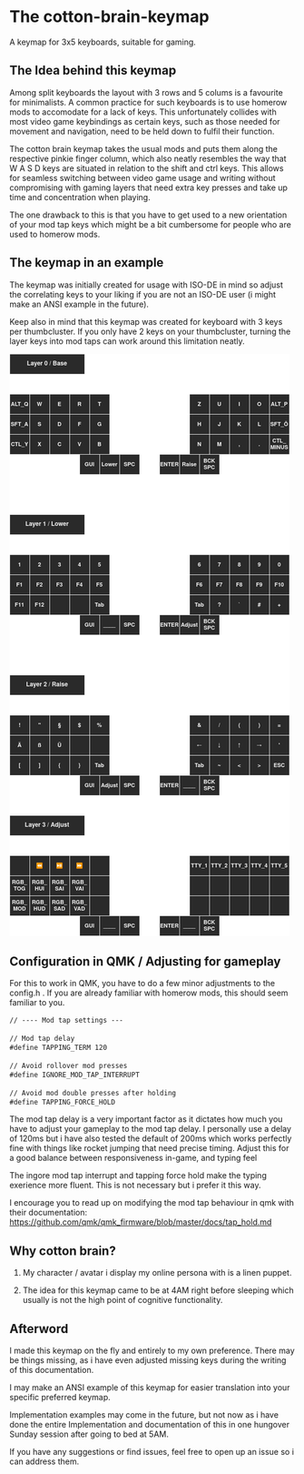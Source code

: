 # The cotton-brain-keymap

A keymap for 3x5 keyboards, suitable for gaming.

## The Idea behind this keymap

Among split keyboards the layout with 3 rows and 5 colums is a favourite for
minimalists. A common practice for such keyboards is to use homerow mods to
accomodate for a lack of keys. This unfortunately collides with most video game
keybindings as certain keys, such as those needed for movement and navigation,
need to be held down to fulfil their function.

The cotton brain keymap takes the usual mods and puts them along the respective
pinkie finger column, which also neatly resembles the way that W A S D keys are
situated in relation to the shift and ctrl keys. This allows for seamless
switching between video game usage and writing without compromising with
gaming layers that need extra key presses and take up time and concentration
when playing.

The one drawback to this is that you have to get used to a new orientation of
your mod tap keys which might be a bit cumbersome for people who are used to
homerow mods.

## The keymap in an example

The keymap was initially created for usage with ISO-DE in mind so adjust the
correlating keys to your liking if you are not an ISO-DE user (i might make an
ANSI example in the future).

Keep also in mind that this keymap was created for keyboard with 3 keys per
thumbcluster. If you only have 2 keys on your thumbcluster, turning the layer
keys into mod taps can work around this limitation neatly.

![Keymap](./gfx/cotton-brain-keymap.png)

## Configuration in QMK / Adjusting for gameplay

For this to work in QMK, you have to do a few minor adjustments to the config.h .
If you are already familiar with homerow mods, this should seem familiar to you.

```
// ---- Mod tap settings ---

// Mod tap delay
#define TAPPING_TERM 120

// Avoid rollover mod presses
#define IGNORE_MOD_TAP_INTERRUPT

// Avoid mod double presses after holding
#define TAPPING_FORCE_HOLD
```

The mod tap delay is a very important factor as it dictates how much you have to
adjust your gameplay to the mod tap delay. I personally use a delay of 120ms but
i have also tested the default of 200ms which works perfectly fine with things
like rocket jumping that need precise timing. Adjust this for a good balance
between responsiveness in-game, and typing feel

The ingore mod tap interrupt and tapping force hold make the typing exerience
more fluent. This is not necessary but i prefer it this way.

I encourage you to read up on modifying the mod tap behaviour in qmk with their
documentation: https://github.com/qmk/qmk_firmware/blob/master/docs/tap_hold.md

## Why cotton brain?

1. My character / avatar i display my online persona with is a linen puppet.

2. The idea for this keymap came to be at 4AM right before sleeping which usually
is not the high point of cognitive functionality.

## Afterword

I made this keymap on the fly and entirely to my own preference. There may be
things missing, as i have even adjusted missing keys during the writing of this
documentation.

I may make an ANSI example of this keymap for easier translation into your
specific preferred keymap.

Implementation examples may come in the future, but not now as i have done the
entire Implementation and documentation of this in one hungover Sunday session
after going to bed at 5AM.

If you have any suggestions or find issues, feel free to open up an issue so i
can address them.
